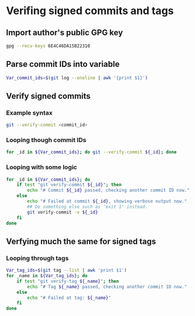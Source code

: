# Verifing signed commits and tags

## Import author's public GPG key
```bash
gpg --recv-keys 6E4C46DA15B22310
```

## Parse commit IDs into variable
```bash
Var_commit_ids=$(git log --oneline | awk '{print $1}')
```

## Verify signed commits

### Example syntax
```bash
git --verify-commit <commit_id>
```

### Looping though commit IDs
```bash
for _id in ${Var_commit_ids}; do git --verify-commit ${_id}; done
```

### Looping with some logic
```bash
for _id in ${Var_commit_ids}; do
	if test "git verify-commit ${_id}"; then
		echo "# Commit ${_id} passed, checking another commit ID now."
	else
		echo "# Failed at commit ${_id}, showing verbose output now."
		## Do something else such as 'exit 1' instead.
		git verify-commit -v ${_id}
	fi
done
```

## Verfying much the same for signed tags

### Looping through tags
```bash
Var_tag_ids=$(git tag --list | awk 'print $1')
for _name in ${Var_tag_ids}; do
	if test "git verify-tag ${_name}"; then
		echo "# Tag ${_name} passed, checking another commit ID now."
	else
		echo "# Failed at tag: ${_name}"
	fi
done
```
